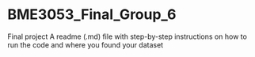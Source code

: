 # BME3053_Final_Group_6
Final project 
A readme (.md) file with step-by-step instructions on how to
run the code and where you found your dataset
